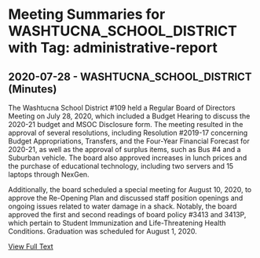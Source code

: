# Meeting Summaries for WASHTUCNA_SCHOOL_DISTRICT with Tag: administrative-report

## 2020-07-28 - WASHTUCNA_SCHOOL_DISTRICT (Minutes)

The Washtucna School District #109 held a Regular Board of Directors Meeting on July 28, 2020, which included a Budget Hearing to discuss the 2020-21 budget and MSOC Disclosure form. The meeting resulted in the approval of several resolutions, including Resolution #2019-17 concerning Budget Appropriations, Transfers, and the Four-Year Financial Forecast for 2020-21, as well as the approval of surplus items, such as Bus #4 and a Suburban vehicle. The board also approved increases in lunch prices and the purchase of educational technology, including two servers and 15 laptops through NexGen. 

Additionally, the board scheduled a special meeting for August 10, 2020, to approve the Re-Opening Plan and discussed staff position openings and ongoing issues related to water damage in a shack. Notably, the board approved the first and second readings of board policy #3413 and 3413P, which pertain to Student Immunization and Life-Threatening Health Conditions. Graduation was scheduled for August 1, 2020.

[View Full Text](https://raw.githubusercontent.com/VoronoiPerspectives/WashingtonStateSchoolBoardExplorer/refs/heads/main/data/countries/usa/states/wa/counties/adams/school_boards/washtucna_school_district/2020/processed/2020-07-28-board-minutes.txt)


